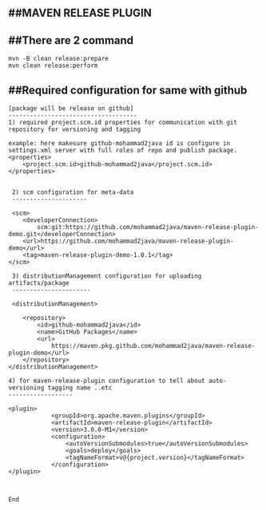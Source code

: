 ##MAVEN RELEASE PLUGIN
------------------------------

##There are 2 command
---------------------	
	mvn -B clean release:prepare
	mvn clean release:perform
	

##Required configuration for same with github
------------------------------------------------

	[package will be release on github]
    ------------------------------------
    1) required project.scm.id properties for communication with git repository for versioning and tagging
    
    example: here makesure github-mohammad2java id is configure in settings.xml server with full roles of repo and publish package.
    <properties>
		<project.scm.id>github-mohammad2java</project.scm.id>
	</properties>
	 
	 
	 2) scm configuration for meta-data
	 ---------------------
	 
	 <scm>
		<developerConnection>
			scm:git:https://github.com/mohammad2java/maven-release-plugin-demo.git</developerConnection>
		<url>https://github.com/mohammad2java/maven-release-plugin-demo</url>
		<tag>maven-release-plugin-demo-1.0.1</tag>
	</scm>
	
	 3) distributionManagement configuration for uploading artifacts/package
	 ----------------------
	 
	 <distributionManagement>

		<repository>
			<id>github-mohammad2java</id>
			<name>GitHub Packages</name>
			<url>
				https://maven.pkg.github.com/mohammad2java/maven-release-plugin-demo</url>
		</repository>
	</distributionManagement>
	
	4) for maven-release-plugin configuration to tell about auto-versioning tagging name ..etc
	------------------
	
	<plugin>
				<groupId>org.apache.maven.plugins</groupId>
				<artifactId>maven-release-plugin</artifactId>
				<version>3.0.0-M1</version>
				<configuration>
					<autoVersionSubmodules>true</autoVersionSubmodules> 
					<goals>deploy</goals> 
					<tagNameFormat>v@{project.version}</tagNameFormat>
				</configuration>
	</plugin>
	
	
	
	End
			
			
	 
	 
